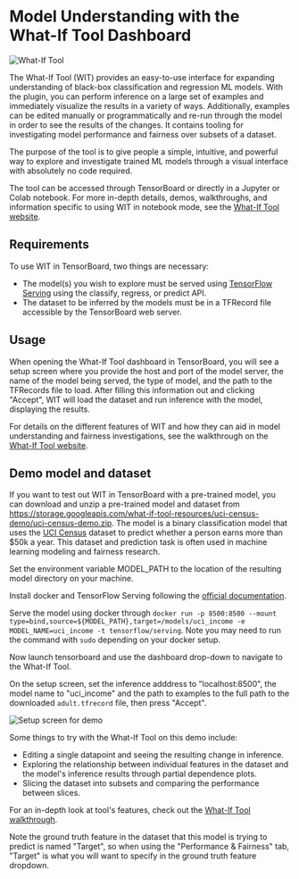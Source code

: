 # Model Understanding with the What-If Tool Dashboard

![What-If Tool](./images/what_if_tool.png)

The What-If Tool (WIT) provides an easy-to-use interface for expanding
understanding of black-box classification and regression ML models. With the
plugin, you can perform inference on a large set of examples and immediately
visualize the results in a variety of ways. Additionally, examples can be
edited manually or programmatically and re-run through the model in order to
see the results of the changes. It contains tooling for investigating model
performance and fairness over subsets of a dataset.

The purpose of the tool is to give people a simple, intuitive, and powerful
way to explore and investigate trained ML models through a visual interface
with absolutely no code required.

The tool can be accessed through TensorBoard or directly in a Jupyter or Colab
notebook. For more in-depth details, demos, walkthroughs, and information
specific to using WIT in notebook mode, see the
[What-If Tool website](https://pair-code.github.io/what-if-tool).

## Requirements

To use WIT in TensorBoard, two things are necessary:
- The model(s) you wish to explore must be served using
  [TensorFlow Serving](https://github.com/tensorflow/serving) using the classify,
  regress, or predict API.
- The dataset to be inferred by the models must be in a TFRecord file accessible
  by the TensorBoard web server.

## Usage

When opening the What-If Tool dashboard in TensorBoard, you will see a setup
screen where you provide the host and port of the model server, the name of
the model being served, the type of model, and the path to the TFRecords file
to load. After filling this information out and clicking "Accept", WIT will
load the dataset and run inference with the model, displaying the results.

For details on the different features of WIT and how they can aid in model
understanding and fairness investigations, see the walkthrough on the
[What-If Tool website](https://pair-code.github.io/what-if-tool).

## Demo model and dataset

If you want to test out WIT in TensorBoard with a pre-trained model, you can
download and unzip a pre-trained model and dataset from
https://storage.googleapis.com/what-if-tool-resources/uci-census-demo/uci-census-demo.zip.
The model is a binary classification model that uses the
[UCI Census](https://archive.ics.uci.edu/ml/datasets/census+income) dataset
to predict whether a person earns more than $50k a year. This dataset and
prediction task is often used in machine learning modeling and fairness
research.

Set the environment variable MODEL_PATH to the location of the resulting model
directory on your machine.

Install docker and TensorFlow Serving following the
[official documentation](https://www.tensorflow.org/serving/docker).

Serve the model using docker through
`docker run -p 8500:8500 --mount type=bind,source=${MODEL_PATH},target=/models/uci_income -e MODEL_NAME=uci_income -t tensorflow/serving`.
Note you may need to run the command with `sudo` depending on your docker
setup.

Now launch tensorboard and use the dashboard drop-down to navigate to the
What-If Tool.

On the setup screen, set the inference adddress to "localhost:8500", the
model name to "uci_income" and the path to examples to the full path to the
downloaded `adult.tfrecord` file, then press "Accept".

![Setup screen for demo](./images/what_if_tool_demo_setup.png)

Some things to try with the What-If Tool on this demo include:
- Editing a single datapoint and seeing the resulting change in inference.
- Exploring the relationship between individual features in the dataset and
  the model's inference results through partial dependence plots.
- Slicing the dataset into subsets and comparing the performance between
  slices.

For an in-depth look at tool's features, check out the
[What-If Tool walkthrough](https://pair-code.github.io/what-if-tool/walkthrough.html).

Note the ground truth feature in the dataset that this model is trying to
predict is named "Target", so when using the "Performance & Fairness" tab,
"Target" is what you will want to specify in the ground truth feature dropdown.
